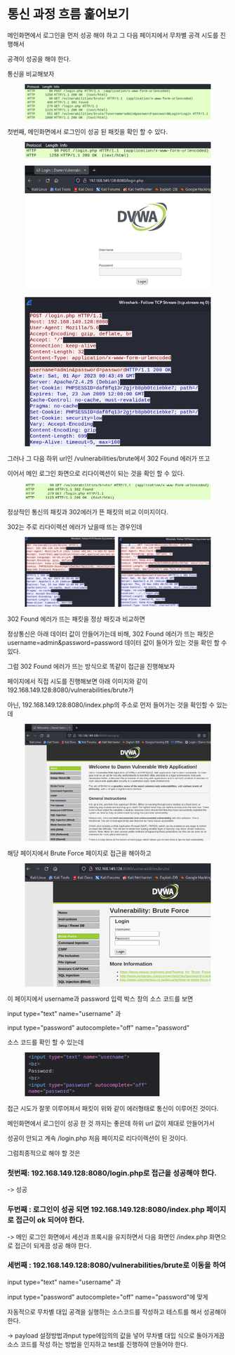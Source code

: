 # 통신 과정 흐름 훑어보기

메인화면에서 로그인을 먼저 성공 해야 하고 그 다음 페이지에서 무차별 공격 시도를 진행해서 &#x20;

공격이 성공을 해야 한다.



통신을 비교해보자&#x20;

<figure><img src="../../.gitbook/assets/image3.jpg" alt=""><figcaption></figcaption></figure>

첫번째, 메인화면에서 로그인이 성공 된 패킷을 확인 할 수 있다.

<figure><img src="../../.gitbook/assets/image4 (1).jpg" alt=""><figcaption></figcaption></figure>

<figure><img src="../../.gitbook/assets/image5 (1).jpg" alt=""><figcaption></figcaption></figure>

<figure><img src="../../.gitbook/assets/image6.jpg" alt=""><figcaption></figcaption></figure>



그러나 그 다음 하위 url인  /vulnerabilities/brute에서 302 Found 에러가 뜨고

이어서 메인 로그인 화면으로 리다이렉션이 되는 것을 확인 할 수 있다.

<figure><img src="../../.gitbook/assets/image7.jpg" alt=""><figcaption></figcaption></figure>



정상적인 통신의 패킷과 302에러가 뜬 패킷의 비교 이미지이다.

302는 주로 리다이렉션 에러가 났을때 뜨는 경우인데

<figure><img src="../../.gitbook/assets/image8.jpg" alt=""><figcaption></figcaption></figure>



302 Found 에러가 뜨는 패킷을 정상 패킷과 비교하면

정상통신은 아래 데이터 값이 안들어가는데 비해, 302 Found 에러가 뜨는 패킷은username=admin\&password=password 데이터 값이 들어가 있는 것을 확인 할 수 있다.



그럼  302 Found 에러가 뜨는 방식으로 똑같이 접근을 진행해보자

페이지에서 직접 시도를 진행해보면 아래 이미지와 같이 192.168.149.128:8080/vulnerabilities/brute가

아닌, 192.168.149.128:8080/index.php의 주소로 먼저 들어가는 것을 확인할 수 있는데

<figure><img src="../../.gitbook/assets/image9.jpg" alt=""><figcaption></figcaption></figure>



해당 페이지에서 Brute Force 페이지로 접근을 해아하고

<figure><img src="../../.gitbook/assets/image10.jpg" alt=""><figcaption></figcaption></figure>



이 페이지에서 username과 password 입력 박스 창의 소스 코드를 보면

input type="text" name="username" 과

input type="password" autocomplete="off" name="password"

소스 코드를 확인 할 수 있는데

<figure><img src="../../.gitbook/assets/image11.jpg" alt=""><figcaption></figcaption></figure>



접근 시도가 잘못 이루어져서 패킷이 위와 같이 에러형태로 통신이 이루어진 것이다. &#x20;

메인화면에서 로그인이 성공 한 것 까지는 좋은데 하위  url 값이 제대로 안들어가서&#x20;

성공이 안되고 계속 /login.php 처음 페이지로 리다이렉션이 된 것이다.



그럼최종적으로 해야 할 것은

### 첫번째: 192.168.149.128:8080/login.php로 접근을 성공해야 한다.

\-> 성공

### 두번째 :  로그인이 성공 되면 192.168.149.128:8080/index.php 페이지로 접근이 ok 되어야 한다.

\-> 메인 로그인 화면에서 세선과  프록시을 유지하면서 다음 화면인 /index.php 화면으로 접근이 되게끔 성공 해야 한다.

### 세번째 : 192.168.149.128:8080/vulnerabilities/brute로 이동을 하여&#x20;

input type="text" name="username" 과

input type="password" autocomplete="off" name="password"에 맞게

자동적으로 무차별 대입 공격을 실행하는 소스코드를 작성하고 테스트를 해서 성공해야한다.

\-> payload 설정방법과nput type에임의의 값을 넣어 무차별 대입 식으로 돌아가게끔 소스 코드를 작성 하는 방법을 인지하고 test를 진행하여 만들어야 한다.

